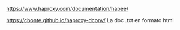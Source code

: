 https://www.haproxy.com/documentation/hapee/

https://cbonte.github.io/haproxy-dconv/
La doc .txt en formato html
